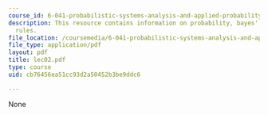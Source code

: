 ```yaml
---
course_id: 6-041-probabilistic-systems-analysis-and-applied-probability-spring-2006
description: This resource contains information on probability, bayes' rule, and other
  rules.
file_location: /coursemedia/6-041-probabilistic-systems-analysis-and-applied-probability-spring-2006/cb76456ea51cc93d2a50452b3be9ddc6_lec02.pdf
file_type: application/pdf
layout: pdf
title: lec02.pdf
type: course
uid: cb76456ea51cc93d2a50452b3be9ddc6

---
```

None